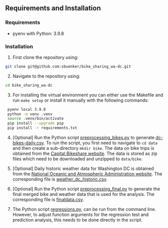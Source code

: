 ## Requirements and Installation

### Requirements
* pyenv with Python: 3.9.8

### Installation 

1. First clone the repository using:
 ```Bash
 git clone git@github.com:sbuenker/bike_sharing_wa-dc.git
 ```
2. Navigate to the repository using:
 ```Bash
 cd bike_sharing_wa-dc
 ```
3. For installing the virtual environment you can either use the Makefile and run `make setup` or install it manually with the following commands: 
```Bash
 pyenv local 3.9.8
 python -m venv .venv
 source .venv/bin/activate
 pip install --upgrade pip
 pip install -r requirements.txt
```
4. [Optional] Run the Python script [preprocessing_bikes.py](https://github.com/sbuenker/bike_sharing_wa-dc/blob/main/preprocessing_bikes.py) to generate [dc-bikes-daily.csv](https://github.com/sbuenker/bike_sharing_wa-dc/blob/main/data/dc-bikes-daily.csv). To run the script, you first need to navigate to `cd data` and then create a sub-directory `mkdir bike`. The data on bike trips is obtained from the [Capital Bikeshare website](https://s3.amazonaws.com/capitalbikeshare-data/index.html). The data is stored as zip files which need to be downloaded and unzipped to `data/bike`.

5. [Optional] Daily historic weather data for Washington DC is obtained from the [National Oceanic and Atmospheric Administration website](https://www.ncei.noaa.gov/cdo-web/datasets/GHCND/stations/GHCND:USW00013743/detail). The corresponding file is [weather_dc_historic.csv](https://github.com/sbuenker/bike_sharing_wa-dc/blob/main/data/weather_dc_historic.csv).

6. [Optional] Run the Python script [preprocessing_final.py](https://github.com/sbuenker/bike_sharing_wa-dc/blob/main/preprocessing_finaldata.py) to generate the final merged bike and weather data that is used for the analysis. The corresponding file is [finaldata.csv](https://github.com/sbuenker/bike_sharing_wa-dc/blob/main/data/finaldata.csv).

7. The Python script [regressions.py](https://github.com/sbuenker/bike_sharing_wa-dc/blob/main/regressions.py), can be run from the command line. However, to adjust function arguments for the regression test and prediction analysis, this needs to be done directly in the script. 